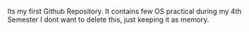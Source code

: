 Its my first Github Repository.
It contains few OS practical during my 4th Semester
I dont want to delete this, just keeping it as memory.
